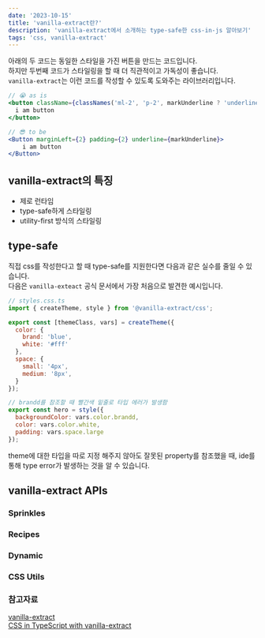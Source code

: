 ```yaml
---
date: '2023-10-15'
title: 'vanilla-extract란?'
description: 'vanilla-extract에서 소개하는 type-safe한 css-in-js 알아보기'
tags: 'css, vanilla-extract'
---
```


아래의 두 코드는 동일한 스타일을 가진 버튼을 만드는 코드입니다.<br/>
하지만 두번째 코드가 스타일링을 할 때 더 직관적이고 가독성이 좋습니다.<br/>
`vanilla-extract`는 이런 코드를 작성할 수 있도록 도와주는 라이브러리입니다.<br />

```jsx
// 😭 as is
<button className={classNames('ml-2', 'p-2', markUnderline ? 'underline' : '', 'ml-2', 'p-2')}>
  i am button
</button>

// 😎 to be
<Button marginLeft={2} padding={2} underline={markUnderline}>
	i am button
</Button>
```

## vanilla-extract의 특징
- 제로 런타임
- type-safe하게 스타일링
- utility-first 방식의 스타일링

## type-safe
직접 css를 작성한다고 할 때 type-safe를 지원한다면 다음과 같은 실수를 줄일 수 있습니다.<br />
다음은 `vanilla-exteact` 공식 문서에서 가장 처음으로 발견한 예시입니다.<br />

```js
// styles.css.ts
import { createTheme, style } from '@vanilla-extract/css';

export const [themeClass, vars] = createTheme({
  color: {
    brand: 'blue',
    white: '#fff'
  },
  space: {
    small: '4px',
    medium: '8px',
  }
});

// brandd를 참조할 때 빨간색 밑줄로 타입 에러가 발생함
export const hero = style({
  backgroundColor: vars.color.brandd,
  color: vars.color.white,
  padding: vars.space.large
});
```

theme에 대한 타입을 따로 지정 해주지 않아도 잘못된 property를 참조했을 때, ide를 통해 type error가 발생하는 것을 알 수 있습니다.<br />

## vanilla-extract APIs

### Sprinkles

### Recipes

### Dynamic

### CSS Utils


### 참고자료
[vanilla-extract](https://vanilla-extract.style/)<br />
[CSS in TypeScript with vanilla-extract](https://css-tricks.com/css-in-typescript-with-vanilla-extract/)
